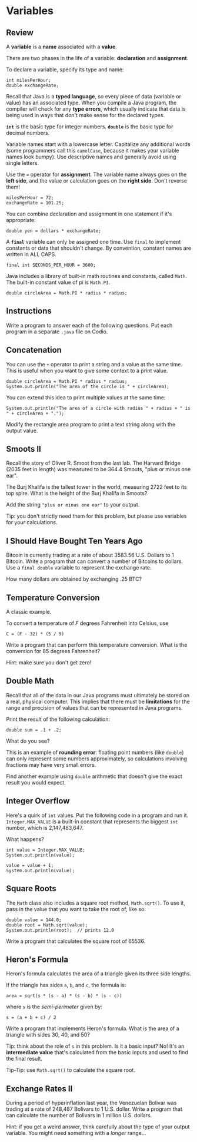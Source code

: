 # Variables

## Review

A **variable** is a **name** associated with a **value**.

There are two phases in the life of a variable: **declaration** and **assignment**.

To declare a variable, specify its type and name:

```
int milesPerHour;
double exchangeRate;
```

Recall that Java is a **typed language**, so every piece of data (variable or value) has an associated type. When you compile a Java
program, the compiler will check for any **type errors**, which usually indicate that data is being used in ways that don't make sense
for the declared types.

**`int`** is the basic type for integer numbers. **`double`** is the basic type for decimal numbers.

Variable names start with a lowercase letter. Capitalize any additional words (some programmers call this `camelCase`, because it makes
your variable names look bumpy). Use descriptive names and generally avoid using single letters.

Use the `=` operator for **assignment**. The variable name always goes on the **left side**, and the value or calculation goes on the **right side**. Don't reverse them!

```
milesPerHour = 72;
exchangeRate = 101.25;
```

You can combine declaration and assignment in one statement if it's appropriate:

```
double yen = dollars * exchangeRate;
```

A **`final`** variable can only be assigned one time. Use `final` to implement constants or data that shouldn't change. By convention, constant names are written in ALL CAPS.

```
final int SECONDS_PER_HOUR = 3600;
```

Java includes a library of built-in math routines and constants, called `Math`. The built-in constant value of pi is `Math.PI`.

```
double circleArea = Math.PI * radius * radius;
```

## Instructions

Write a program to answer each of the following questions. Put each program in a separate `.java` file on Codio.

## Concatenation

You can use the `+` operator to print a string and a value at the same time. This is useful when you want to give some context to a print value.

```
double circleArea = Math.PI * radius * radius;
System.out.println("The area of the circle is " + circleArea);
```

You can extend this idea to print multiple values at the same time:

```
System.out.println("The area of a circle with radius " + radius + " is " + circleArea + ".");
```

Modify the rectangle area program to print a text string along with the output value.


## Smoots II

Recall the story of Oliver R. Smoot from the last lab. The Harvard Bridge (2035 feet in length) was measured to be 364.4 Smoots, "plus or minus one ear".

The Burj Khalifa is the tallest tower in the world, measuring 2722 feet to its top spire. What is the height of the Burj Khalifa in Smoots?

Add the string `"plus or minus one ear"` to your output.

Tip: you don't strictly need them for this problem, but please use variables for your calculations.


## I Should Have Bought Ten Years Ago

Bitcoin is currently trading at a rate of about 3583.56 U.S. Dollars to 1 Bitcoin. Write a program that can convert a number of Bitcoins to dollars. Use a `final double` variable to represent the exchange rate.

How many dollars are obtained by exchanging .25 BTC?


## Temperature Conversion

A classic example.

To convert a temperature of *F* degrees Fahrenheit into Celsius, use

```
C = (F - 32) * (5 / 9)
```

Write a program that can perform this temperature conversion. What is
the conversion for 85 degrees Fahrenheit?

Hint: make sure you don't get zero!


## Double Math

Recall that all of the data in our Java programs must ultimately be stored on a real, physical computer. This implies that there must be **limitations** for the range and precision of values that can be represented in Java programs.

Print the result of the following calculation:

```
double sum = .1 + .2;
```

What do you see?

This is an example of **rounding error**: floating point numbers (like `double`) can only represent some numbers approximately, so 
calculations involving fractions may have very small errors.

Find another example using `double` arithmetic that doesn't give the exact result you would expect.


## Integer Overflow

Here's a quirk of `int` values. Put the following code in a program and run it. `Integer.MAX_VALUE` is a built-in constant that
represents the biggest `int` number, which is 2,147,483,647.

What happens?

```
int value = Integer.MAX_VALUE;
System.out.println(value);

value = value + 1;
System.out.println(value);
```


## Square Roots

The `Math` class also includes a square root method, `Math.sqrt()`. To use it, pass in the value that you want to take the 
root of, like so:

```
double value = 144.0;
double root = Math.sqrt(value);
System.out.println(root);  // prints 12.0
```

Write a program that calculates the square root of 65536.


## Heron's Formula

Heron's formula calculates the area of a triangle given its three side lengths.

If the triangle has sides `a`, `b`, and `c`, the formula is:

```
area = sqrt(s * (s - a) * (s - b) * (s - c))
```

where `s` is the *semi-perimeter* given by:

```
s = (a + b + c) / 2
```

Write a program that implements Heron's formula. What is the area of a triangle with sides 30, 40, and 50?

Tip: think about the role of `s` in this problem. Is it a basic input? No! It's an **intermediate value** that's calculated from the
basic inputs and used to find the final result.

Tip-Tip: use `Math.sqrt()` to calculate the square root.


## Exchange Rates II

During a period of hyperinflation last year, the Venezuelan Bolivar was trading at a rate of 248,487 Bolivars to 1 U.S. dollar. Write a program that can calculate the number of Bolivars in 1 million U.S. dollars.

Hint: if you get a weird answer, think carefully about the type of your output variable. You might need something with a *longer* 
range...
